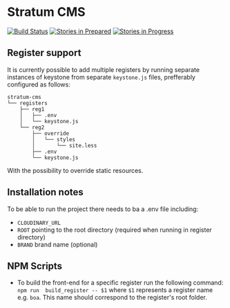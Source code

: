 # Stratum CMS

[![Build Status](https://travis-ci.org/Registercentrum/stratum-cms.svg?branch=master)](https://travis-ci.org/Registercentrum/stratum-cms)
[![Stories in Prepared](https://badge.waffle.io/registercentrum/stratum-cms.png?label=prepared&title=Prepared)](http://waffle.io/registercentrum/stratum-cms)
[![Stories in Progress](https://badge.waffle.io/registercentrum/stratum-cms.png?label=in+Progress&title=In%20Progress)](http://waffle.io/registercentrum/stratum-cms)

## Register support
It is currently possible to add multiple registers by running separate instances of keystone from separate `keystone.js` files, prefferably configured as follows:
```
stratum-cms
└── registers
    ├── reg1
    │   ├── .env
    │   └── keystone.js
    └── reg2
        ├── override
	    │   └── styles
        │       └── site.less
        ├── .env
        └── keystone.js
```
With the possibility to override static resources.

## Installation notes
To be able to run the project there needs to ba a .env file including:

* `CLOUDINARY_URL`
* `ROOT` pointing to the root directory (required when running in register directory)
* `BRAND` brand name (optional)

## NPM Scripts
* To build the front-end for a specific register run the following command: `npm run  build_register -- $1` where `$1` represents a register name e.g. `boa`. This name should correspond to the register's root folder.
